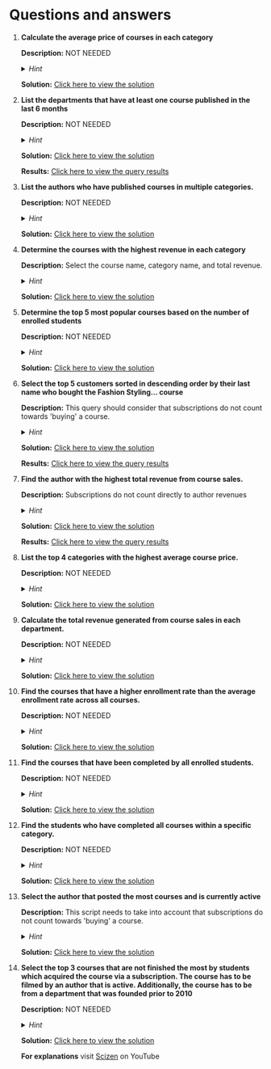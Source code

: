 # Questions and answers

1. **Calculate the average price of courses in each category**

   **Description:** NOT NEEDED

   <details>
     <summary><i>Hint</i></summary>
     <p>You could use aggregation and joins</p>
   </details>

   **Solution:** [Click here to view the solution](./scripts/solutions/1.sql)
   

2. **List the departments that have at least one course published in the last 6 months**

   **Description:** NOT NEEDED

   <details>
     <summary><i>Hint</i></summary>
     <p>Use built-in tools or methods to transform and compare dates. To bring data from the department you might use joins.</p>
   </details>

   **Solution:** [Click here to view the solution](./scripts/solutions/2.sql)

   **Results:** [Click here to view the query results](./results/query2_results.png)

3. **List the authors who have published courses in multiple categories.**

   **Description:** NOT NEEDED

   <details>
     <summary><i>Hint</i></summary>
     <p></p>
   </details>

   **Solution:** [Click here to view the solution](./scripts/solutions/3.sql)

4. **Determine the courses with the highest revenue in each category**

   **Description:** Select the course name, category name, and total revenue.

   <details>
     <summary><i>Hint</i></summary>
     <p></p>
   </details>

   **Solution:** [Click here to view the solution](./scripts/solutions/4.sql)

5. **Determine the top 5 most popular courses based on the number of enrolled students**

   **Description:** NOT NEEDED

   <details>
     <summary><i>Hint</i></summary>
     <p>You can use aggregation</p>
   </details>

   **Solution:** [Click here to view the solution](./scripts/solutions/5.sql)

6. **Select the top 5 customers sorted in descending order by their last name who bought the Fashion Styling... course**

   **Description:** This query should consider that subscriptions do not count towards 'buying' a course.

   <details>
     <summary><i>Hint</i></summary>
     <p>You can use multiple joins and conditional statements to filter the appropriate data. You have to take into account the description and the order of the select and join statements. Additionally, you might desired to create subqueries or CTAs</p>
   </details>

   **Solution:** [Click here to view the solution](./scripts/solutions/6.sql)

   **Results:** [Click here to view the query results](./results/query6_results.png)

7. **Find the author with the highest total revenue from course sales.**

   **Description:** Subscriptions do not count directly to author revenues

   <details>
     <summary><i>Hint</i></summary>
     <p>You can use multiple joins, aggregation, and sorting. Additionally, to keep yout code readable, I suggest using CTAs.</p>
   </details>

   **Solution:** [Click here to view the solution](./scripts/solutions/7.sql)

   **Results:** [Click here to view the query results](./results/query7_results.png)

8. **List the top 4 categories with the highest average course price.**

   **Description:** NOT NEEDED

   <details>
     <summary><i>Hint</i></summary>
     <p></p>
   </details>

   **Solution:** [Click here to view the solution](./scripts/solutions/8.sql)

9. **Calculate the total revenue generated from course sales in each department.**

   **Description:** NOT NEEDED

   <details>
     <summary><i>Hint</i></summary>
     <p></p>
   </details>

   **Solution:** [Click here to view the solution](./scripts/solutions/9.sql)

10. **Find the courses that have a higher enrollment rate than the average enrollment rate across all courses.**

    **Description:** NOT NEEDED

    <details>
      <summary><i>Hint</i></summary>
      <p>Use subqueries and comparison operators</p>
    </details>

    **Solution:** [Click here to view the solution](./scripts/solutions/10.sql)

11. **Find the courses that have been completed by all enrolled students.**

    **Description:** NOT NEEDED

    <details>
      <summary><i>Hint</i></summary>
      <p></p>
    </details>

    **Solution:** [Click here to view the solution](./scripts/solutions/11.sql)

12. **Find the students who have completed all courses within a specific category.**

    **Description:** NOT NEEDED

    <details>
      <summary><i>Hint</i></summary>
      <p></p>
    </details>

    **Solution:** [Click here to view the solution](./scripts/solutions/12.sql)

13. **Select the author that posted the most courses and is currently active**

    **Description:** This script needs to take into account that subscriptions do not count towards 'buying' a course.

    <details>
      <summary><i>Hint</i></summary>
      <p>You can use joins or subqueries for this exercise. Consider using aggregations for counting.</p>
    </details>

    **Solution:** [Click here to view the solution](./scripts/solutions/13.sql)

14. **Select the top 3 courses that are not finished the most by students which acquired the course via a subscription. The course has to be filmed by an author that is active. Additionally, the course has to be from a department that was founded prior to 2010**

    **Description:** NOT NEEDED

    <details>
      <summary><i>Hint</i></summary>
      <b>Beware!, difficult query approaching.</b>
     <p>
     You will most likely have to use several join statements as well as a couple CTAs to keep your code clean and readable. Aggregation, patience, and focus are also needed.
     </p>
    </details>

    **Solution:** [Click here to view the solution](./scripts/solutions/14.sql)

    **For explanations** visit [Scizen](https://www.youtube.com/@SciZenAI) on YouTube
